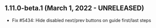 1.11.0-beta.1 (March 1, 2022 - UNRELEASED)
------------------------------------------

- Fix #5434: Hide disabled next/prev buttons on guide first/last steps